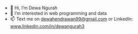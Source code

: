 - 👋 Hi, I’m Dewa Ngurah
- 👀 I’m interested in web programming and data 
- 📫 Text me on dewahendrawan99@gmail.com or LinkedIn: www.linkedin.com/in/dewangurah3

<!---
dewangr/dewangr is a ✨ special ✨ repository because its `README.md` (this file) appears on your GitHub profile.
You can click the Preview link to take a look at your changes.
--->
